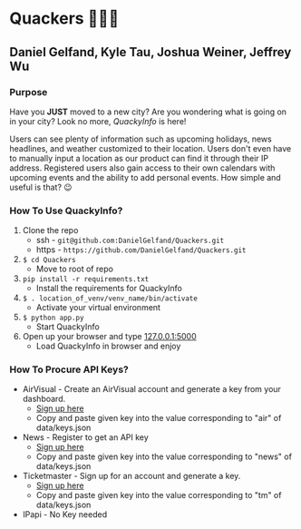 # Quackers 🦆🦆🦆

## Daniel Gelfand, Kyle Tau, Joshua Weiner, Jeffrey Wu

### Purpose
Have you **JUST** moved to a new city? Are you wondering what is going on in your city? Look no more, *QuackyInfo* is here!

Users can see plenty of information such as upcoming holidays, news headlines, and weather customized to their location. Users don't even have to manually input a location as our product can find it through their IP address. Registered users also gain access to their own calendars with upcoming events and the ability to add personal events. How simple and useful is that? 😉

### How To Use QuackyInfo?

1. Clone the repo
    * ssh - `git@github.com:DanielGelfand/Quackers.git`
    * https - `https://github.com/DanielGelfand/Quackers.git`
2. `$ cd Quackers`
   * Move to root of repo
3. `pip install -r requirements.txt`
    * Install the requirements for QuackyInfo   
4.  `$ . location_of_venv/venv_name/bin/activate`
    * Activate your virtual environment
5. `$ python app.py`
    * Start QuackyInfo
6. Open up your browser and type [127.0.0.1:5000](http://127.0.0.1:5000/)
    * Load QuackyInfo in browser and enjoy

 ### How To Procure API Keys?

 * AirVisual - Create an AirVisual account and generate a key from your dashboard.
    * [Sign up here](https://www.airvisual.com/dashboard/api)
    * Copy and paste given key into the value corresponding to "air" of data/keys.json
 * News - Register to get an API key
    * [Sign up here](https://newsapi.org/register)
    * Copy and paste given key into the value corresponding to "news" of data/keys.json
 * Ticketmaster - Sign up for an account and generate a key.
    * [Sign up here](https://developer-acct.ticketmaster.com/user/register)
    * Copy and paste given key into the value corresponding to "tm" of data/keys.json
 * IPapi - No Key needed
